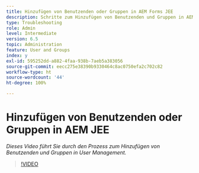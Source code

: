 ```yaml
---
title: Hinzufügen von Benutzenden oder Gruppen in AEM Forms JEE
description: Schritte zum Hinzufügen von Benutzenden und Gruppen in AEM Forms JEE
type: Troubleshooting
role: Admin
level: Intermediate
version: 6.5
topic: Administration
feature: User and Groups
index: y
exl-id: 595252dd-a882-4faa-938b-7aeb5a383056
source-git-commit: eecc275e38390b9330464c8ac0750efa2c702c82
workflow-type: ht
source-wordcount: '44'
ht-degree: 100%

---
```


# Hinzufügen von Benutzenden oder Gruppen in AEM JEE

*Dieses Video führt Sie durch den Prozess zum Hinzufügen von Benutzenden und Gruppen in User Management.*

>[!VIDEO](https://video.tv.adobe.com/v/335485?quality=12&learn=on)
